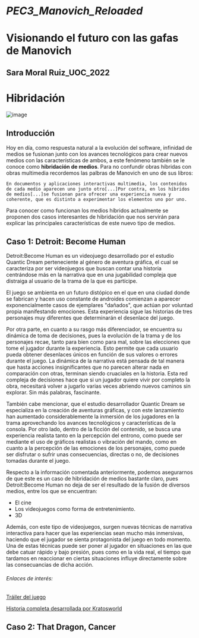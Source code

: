 # **_PEC3_Manovich_Reloaded_**

# Visionando el futuro con las gafas de Manovich
## Sara Moral Ruiz_UOC_2022

# **Hibridación**

![image](https://user-images.githubusercontent.com/121160203/208882036-504e6afb-c675-4c37-a843-3e31d6d5fb87.png)

## Introducción

Hoy en día, como respuesta natural a la evolución del software, infinidad de medios se fusionan junto con los avances tecnológicos para crear nuevos medios con las características de ambos, a este fenómeno también se le conoce como **hibridación de medios**. Para no confundir obras híbridas con obras multimedia recordemos las palbras de Manovich en uno de sus libros:

`En documentos y aplicaciones interactivas multimedia, los contenidos de cada medio aparecen uno junto otro[...]Por contra, en los híbridos de medios[...]se fusionan para ofrecer una experiencia nueva y coherente, que es distinto a experimentar los elementos uno por uno.`

Para conocer como funcionan los medios híbridos actualmente se proponen dos casos interesantes de hibridación que nos servirán para explicar las principales características de este nuevo tipo de medios.

## Caso 1: Detroit: Become Human

Detroit:Become Human es un videojuego desarrollado por el estudio Quantic Dream perteneciente al género de aventura gráfica, el cual se caracteriza por ser videojuegos que buscan contar una historia centrándose más en la narrativa que en una jugabilidad compleja que distraiga al usuario de la trama de la que es partícipe.

El juego se ambienta en un futuro distópico en el que en una ciudad donde se fabrican y hacen uso constante de androides comienzan a aparecer exponencialmente casos de ejemplares "dañados", que actúan por voluntad propia manifestando emociones. Esta experiencia sigue las historias de tres personajes muy diferentes que determinarán el desenlace del juego.

Por otra parte, en cuanto a su rasgo más diferenciador, se encuentra su dinámica de toma de decisiones, pues la evolución de la trama y de los personajes recae, tanto para bien como para mal, sobre las elecciones que tome el jugador durante la experiencia. Esto permite que cada usuario pueda obtener desenlaces únicos en función de sus valores o errores durante el juego. La dinámica de la narrativa está pensada de tal manera que hasta acciones insignificantes que no parecen alterar nada en comparación con otras, terminan siendo cruaciales en la historia. Esta red compleja de decisiones hace que si un jugador quiere vivir por completo la obra, necesitará volver a jugarlo varias veces abriendo nuevos caminos sin explorar. Sin más palabras, fascinante.

También cabe mencionar, que el estudio desarrollador Quantic Dream se especializa en la creación de aventuras gráficas, y con este lanzamiento han aumentado considerablemente la inmersión de los jugadores en la trama aprovechando los avances tecnológicos y características de la consola. Por otro lado, dentro de la ficción del contenido, se busca una experiencia realista tanto en la percepción del entrono, como puede ser mediante el uso de gráficos realistas o vibración del mando, como en cuanto a la percepción de las emociones de los personajes, como puede ser disfrutar o sufrir unas consecuencias, directas o no, de decisiones tomadas durante el juego.

Respecto a la información comentada anteriormente, podemos asegurarnos de que este es un caso de hibridación de medios bastante claro, pues Detroit:Become Human no deja de ser el resultado de la fusión de diversos medios, entre los que se encuentran:
- El cine
- Los videojuegos como forma de entretenimiento.
- 3D

Además, con este tipo de videojuegos, surgen nuevas técnicas de narrativa interactiva para hacer que las experiencias sean mucho más inmersivas, haciendo que el jugador se sienta protagonista del juego en todo momento. Una de estas técnicas puede ser poner al jugador en situaciones en las que debe catuar rápido y bajo presión, pues como en la vida real, el tiempo que tardamos en reaccionar en ciertas situaciones influye directamente sobre las consecuancias de dicha acción.

###### Enlaces de interés:

[Tráiler del juego](https://www.youtube.com/watch?v=euULGCe8Y50&ab_channel=PlayStationEspa%C3%B1a)

[Historia completa desarrollada por Kratosworld](https://www.youtube.com/watch?v=nQUFQZ_KbMs&ab_channel=Kratosworld)


## Caso 2: That Dragon, Cancer
